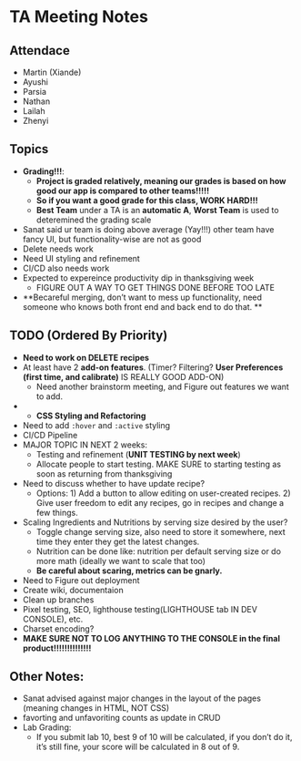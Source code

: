 # TA Meeting Notes

## Attendace
- Martin (Xiande)
- Ayushi
- Parsia
- Nathan
- Lailah
- Zhenyi

## Topics
- **Grading!!!**:
  - **Project is graded relatively, meaning our grades is based on how good our app is compared to other teams!!!!!**
  - **So if you want a good grade for this class, WORK HARD!!!**
  - **Best Team** under a TA is an **automatic A**, **Worst Team** is used to deteremined the grading scale
- Sanat said ur team is doing above average (Yay!!!) other team have fancy UI, but functionality-wise are not as good
- Delete needs work
- Need UI styling and refinement
- CI/CD also needs work
- Expected to expereince productivity dip in thanksgiving week
  - FIGURE OUT A WAY TO GET THINGS DONE BEFORE TOO LATE
- **Becareful merging, don’t want to mess up functionality, need someone who knows both front end and back end to do that. **


## TODO (Ordered By Priority)
- **Need to work on DELETE recipes**
- At least have 2 **add-on features**. (Timer? Filtering? **User Preferences (first time, and calibrate)** IS REALLY GOOD ADD-ON)
  - Need another brainstorm meeting, and Figure out features we want to add.
- - **CSS Styling and Refactoring**
- Need to add `:hover` and `:active` styling 
- CI/CD Pipeline
- MAJOR TOPIC IN NEXT 2 weeks: 
  - Testing and refinement (**UNIT TESTING by next week**)
  - Allocate people to start testing. MAKE SURE to starting testing as soon as returning from thanksgiving
- Need to discuss whether to have update recipe?
  - Options: 1) Add a button to allow editing on user-created recipes. 2) Give user freedom to edit any recipes, go in recipes and change a few things.
- Scaling Ingredients and Nutritions by serving size desired by the user?
  - Toggle change serving size, also need to store it somewhere, next time they enter they get the latest changes.
  - Nutrition can be done like: nutrition per default serving size or do more math (ideally we want to scale that too)
  - **Be careful about scaring, metrics can be gnarly.**
- Need to Figure out deployment
- Create wiki, documentaion
- Clean up branches
- Pixel testing, SEO, lighthouse testing(LIGHTHOUSE tab IN DEV CONSOLE), etc.
- Charset encoding?
- **MAKE SURE NOT TO LOG ANYTHING TO THE CONSOLE in the final product!!!!!!!!!!!!!!**


## Other Notes:
- Sanat advised against major changes in the layout of the pages (meaning changes in HTML, NOT CSS)
- favorting and unfavoriting counts as update in CRUD
- Lab Grading:
  - If you submit lab 10, best 9 of 10 will be calculated, if you don’t do it, it’s still fine, your score will be calculated in 8 out of 9.
